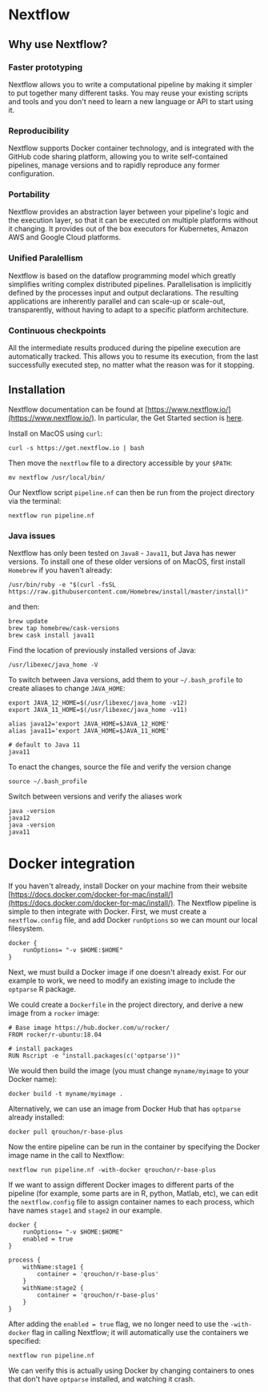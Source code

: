 # Nextflow 

## Why use Nextflow?

### Faster prototyping
Nextflow allows you to write a computational pipeline by making it simpler to put together many different tasks. You may reuse your existing scripts and tools and you don't need to learn a new language or API to start using it.

### Reproducibility
Nextflow supports Docker container technology, and is integrated with the GitHub code sharing platform, allowing you to write self-contained pipelines, manage versions and to rapidly reproduce any former configuration.

### Portability
Nextflow provides an abstraction layer between your pipeline's logic and the execution layer, so that it can be executed on multiple platforms without it changing. It provides out of the box executors for Kubernetes, Amazon AWS and Google Cloud platforms.

### Unified Paralellism
Nextflow is based on the dataflow programming model which greatly simplifies writing complex distributed pipelines. Parallelisation is implicitly defined by the processes input and output declarations. The resulting applications are inherently parallel and can scale-up or scale-out, transparently, without having to adapt to a specific platform architecture.

### Continuous checkpoints
All the intermediate results produced during the pipeline execution are automatically tracked. This allows you to resume its execution, from the last successfully executed step, no matter what the reason was for it stopping.


## Installation

Nextflow documentation can be found at [https://www.nextflow.io/](https://www.nextflow.io/). In particular, the Get Started section is [here](https://www.nextflow.io/docs/latest/getstarted.html).

Install on MacOS using `curl`:

```
curl -s https://get.nextflow.io | bash
```

Then move the `nextflow` file to a directory accessible by your `$PATH`: 

```
mv nextflow /usr/local/bin/
```

Our Nextflow script `pipeline.nf` can then be run from the project directory via the terminal:

```
nextflow run pipeline.nf
```


### Java issues

Nextflow has only been tested on `Java8` - `Java11`, but Java has newer versions. To install one of these older versions of on MacOS, first install `Homebrew` if you haven't already:

```
/usr/bin/ruby -e "$(curl -fsSL https://raw.githubusercontent.com/Homebrew/install/master/install)"
```

and then:

```
brew update
brew tap homebrew/cask-versions
brew cask install java11
```

Find the location of previously installed versions of Java:

```
/usr/libexec/java_home -V
```

To switch between Java versions, add them to your `~/.bash_profile` to create aliases to change `JAVA_HOME`:

```
export JAVA_12_HOME=$(/usr/libexec/java_home -v12)
export JAVA_11_HOME=$(/usr/libexec/java_home -v11)

alias java12='export JAVA_HOME=$JAVA_12_HOME'
alias java11='export JAVA_HOME=$JAVA_11_HOME'

# default to Java 11
java11

```

To enact the changes, source the file and verify the version change

```
source ~/.bash_profile
```

Switch between versions and verify the aliases work

```
java -version
java12
java -version
java11
```


# Docker integration

If you haven't already, install Docker on your machine from their website [https://docs.docker.com/docker-for-mac/install/](https://docs.docker.com/docker-for-mac/install/). The Nextflow pipeline is simple to then integrate with Docker. First, we must create a `nextflow.config` file, and add Docker `runOptions` so we can mount our local filesystem.

```
docker {
    runOptions= "-v $HOME:$HOME"
}
```

Next, we must build a Docker image if one doesn't already exist. For our example to work, we need to modify an existing image to include the `optparse` R package. 

We could create a `Dockerfile` in the project directory, and derive a new image from a `rocker` image:

```
# Base image https://hub.docker.com/u/rocker/
FROM rocker/r-ubuntu:18.04

# install packages
RUN Rscript -e "install.packages(c('optparse'))"
```

We would then build the image (you must change `myname/myimage` to your Docker name):

```
docker build -t myname/myimage .
```

Alternatively, we can use an image from Docker Hub that has `optparse` already installed:

```
docker pull qrouchon/r-base-plus
```

Now the entire pipeline can be run in the container by specifying the Docker image name in the call to Nextflow:


```
nextflow run pipeline.nf -with-docker qrouchon/r-base-plus
```


If we want to assign different Docker images to different parts of the pipeline (for example, some parts are in R, python, Matlab, etc), we can edit the `nextflow.config` file to assign container names to each process, which have names `stage1` and `stage2` in our example.

```
docker {
    runOptions= "-v $HOME:$HOME"
    enabled = true
}

process {
    withName:stage1 {
        container = 'qrouchon/r-base-plus'
    }
    withName:stage2 {
        container = 'qrouchon/r-base-plus'
    }
}
```

After adding the `enabled = true` flag, we no longer need to use the `-with-docker` flag in calling Nextflow; it will automatically use the containers we specified:

```
nextflow run pipeline.nf 
```

We can verify this is actually using Docker by changing containers to ones that don't have `optparse` installed, and watching it crash.

